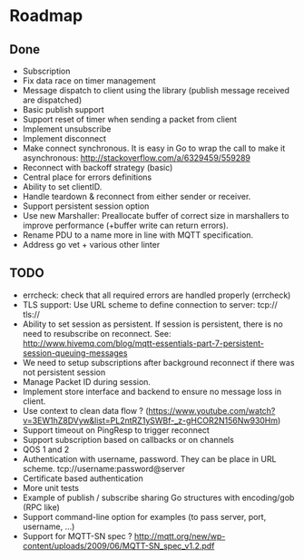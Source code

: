 # Roadmap

## Done

+ Subscription
+ Fix data race on timer management
+ Message dispatch to client using the library (publish message
  received are dispatched)
+ Basic publish support
+ Support reset of timer when sending a packet from client
+ Implement unsubscribe
+ Implement disconnect
+ Make connect synchronous. It is easy in Go to wrap the call to make it asynchronous: http://stackoverflow.com/a/6329459/559289
+ Reconnect with backoff strategy (basic)
+ Central place for errors definitions
+ Ability to set clientID.
+ Handle teardown & reconnect from either sender or receiver.
+ Support persistent session option
+ Use new Marshaller: Preallocate buffer of correct size in marshallers to improve performance (+buffer write can return errors).
+ Rename PDU to a name more in line with MQTT specification.
+ Address go vet + various other linter

## TODO

- errcheck: check that all required errors are handled properly (errcheck)
- TLS support: Use URL scheme to define connection to server: tcp:// tls://
- Ability to set session as persistent. If session is persistent, there is no need to resubscribe on reconnect.
  See: http://www.hivemq.com/blog/mqtt-essentials-part-7-persistent-session-queuing-messages
- We need to setup subscriptions after background reconnect if there was not persistent session
- Manage Packet ID during session.
- Implement store interface and backend to ensure no message loss in client.
- Use context to clean data flow ? (https://www.youtube.com/watch?v=3EW1hZ8DVyw&list=PL2ntRZ1ySWBf-_z-gHCOR2N156Nw930Hm)
- Support timeout on PingResp to trigger reconnect
- Support subscription based on callbacks or on channels
- QOS 1 and 2
- Authentication with username, password. They can be place in URL scheme. tcp://username:password@server 
- Certificate based authentication
- More unit tests
- Example of publish / subscribe sharing Go structures with encoding/gob (RPC like)
- Support command-line option for examples (to pass server, port, username, ...)
- Support for MQTT-SN spec ? http://mqtt.org/new/wp-content/uploads/2009/06/MQTT-SN_spec_v1.2.pdf
